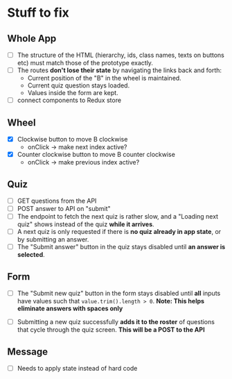 # Stuff to fix

## Whole App
- [ ] The structure of the HTML (hierarchy, ids, class names, texts on buttons etc) must match those of the prototype exactly.
- [ ] The routes **don't lose their state** by navigating the links back and forth:
  - Current position of the "B" in the wheel is maintained.
  - Current quiz question stays loaded.
  - Values inside the form are kept.
- [ ] connect components to Redux store

## Wheel
- [x] Clockwise button to move B clockwise
    - onClick -> make next index active?
- [x] Counter clockwise button to move B counter clockwise
    - onClick -> make previous index active?

## Quiz
- [ ] GET questions from the API
- [ ] POST answer to API on "submit"
- [ ] The endpoint to fetch the next quiz is rather slow, and a "Loading next quiz" shows instead of the quiz **while it arrives**.
- [ ] A next quiz is only requested if there is **no quiz already in app state**, or by submitting an answer.
- [ ] The "Submit answer" button in the quiz stays disabled until **an answer is selected**.

## Form
- [ ] The "Submit new quiz" button in the form stays disabled until **all** inputs have values such that `value.trim().length > 0`.
  **Note: This helps eliminate answers with spaces only**
- [ ] Submitting a new quiz successfully **adds it to the roster** of questions that cycle through the quiz screen.
  **This will be a POST to the API**


## Message
- [ ] Needs to apply state instead of hard code





